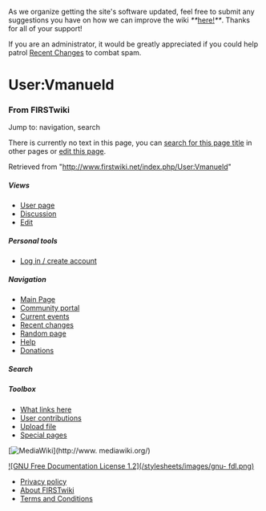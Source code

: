 As we organize getting the site's software updated, feel free to submit any
suggestions you have on how we can improve the wiki
_**_[here!](/index.php/User:Hallry/Suggestions "User:Hallry/Suggestions"
)_**_. Thanks for all of your support!

If you are an administrator, it would be greatly appreciated if you could help
patrol [Recent Changes](/index.php/Special:Recentchanges
"Special:Recentchanges" ) to combat spam.

# User:Vmanueld

### From FIRSTwiki

Jump to: navigation, search

There is currently no text in this page, you can [search for this page
title](/index.php/Special:Search/Vmanueld "Special:Search/Vmanueld" ) in other
pages or [edit this
page](http://www.firstwiki.net/index.php?title=User:Vmanueld&action=edit
"http://www.firstwiki.net/index.php?title=User:Vmanueld&action=edit" ).

Retrieved from "<http://www.firstwiki.net/index.php/User:Vmanueld>"

##### Views

  * [User page](/index.php?title=User:Vmanueld&action=edit)
  * [Discussion](/index.php?title=User_talk:Vmanueld&action=edit)
  * [Edit](/index.php?title=User:Vmanueld&action=edit)

##### Personal tools

  * [Log in / create account](/index.php?title=Special:Userlogin&returnto=User:Vmanueld)

[](/index.php/Main_Page "Main Page" )

##### Navigation

  * [Main Page](/index.php/Main_Page)
  * [Community portal](/index.php/FIRSTwiki:Community_portal)
  * [Current events](/index.php/Current_events)
  * [Recent changes](/index.php/Special:Recentchanges)
  * [Random page](/index.php/Special:Random)
  * [Help](/index.php/FIRSTwiki:Help)
  * [Donations](/index.php/FIRSTwiki:Site_support)

##### Search



##### Toolbox

  * [What links here](/index.php/Special:Whatlinkshere/User:Vmanueld)
  * [User contributions](/index.php/Special:Contributions/Vmanueld)
  * [Upload file](/index.php/Special:Upload)
  * [Special pages](/index.php/Special:Specialpages)

[![MediaWiki](/skins/common/images/poweredby_mediawiki_88x31.png)](http://www.
mediawiki.org/)

[![GNU Free Documentation License 1.2](/stylesheets/images/gnu-
fdl.png)](http://www.gnu.org/copyleft/fdl.html)

  * [Privacy policy](/index.php/FIRSTwiki:Privacy_policy "FIRSTwiki:Privacy policy" )
  * [About FIRSTwiki](/index.php/FIRSTwiki:About "FIRSTwiki:About" )
  * [Terms and Conditions](/index.php/FIRSTwiki:Terms_and_conditions "FIRSTwiki:Terms and conditions" )

